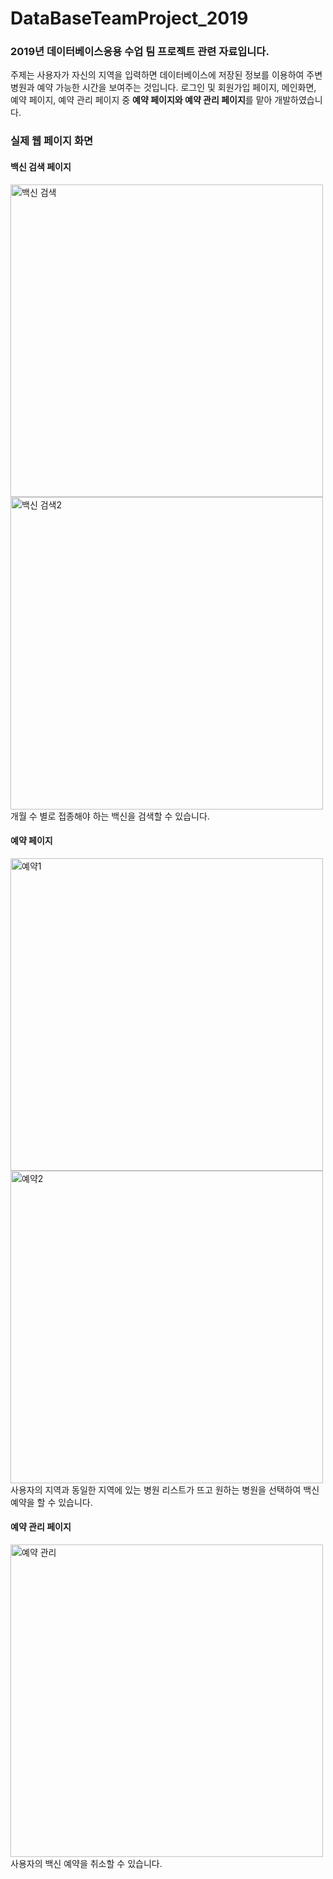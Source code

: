 # DataBaseTeamProject_2019

### 2019년 데이터베이스응용 수업 팀 프로젝트 관련 자료입니다.
주제는 사용자가 자신의 지역을 입력하면 데이터베이스에 저장된 정보를 이용하여 주변 병원과 예약 가능한 시간을 보여주는 것입니다.
로그인 및 회원가입 페이지, 메인화면, 예약 페이지, 예약 관리 페이지 중 **예약 페이지와 예약 관리 페이지**를 맡아 개발하였습니다.  


### 실제 웹 페이지 화면
#### 백신 검색 페이지
<img width="500" alt="백신 검색" src="https://user-images.githubusercontent.com/51360315/139916197-24e34c3b-ace0-47ec-a15a-4c3a6bc60700.png">
<img width="500" alt="백신 검색2" src="https://user-images.githubusercontent.com/51360315/139916509-58e46f7c-e082-4b54-8468-18735af63229.png">
개월 수 별로 접종해야 하는 백신을 검색할 수 있습니다.  

#### 예약 페이지
<img width="500" alt="예약1" src="https://user-images.githubusercontent.com/51360315/139916788-188afb1f-eca4-4c73-a0cc-4abb2b5e0fde.png">
<img width="500" alt="예약2" src="https://user-images.githubusercontent.com/51360315/139916801-a25e3330-948c-4e04-99dd-646c28d4edb2.png">
사용자의 지역과 동일한 지역에 있는 병원 리스트가 뜨고 원하는 병원을 선택하여 백신 예약을 할 수 있습니다.  

#### 예약 관리 페이지
<img width="500" alt="예약 관리" src="https://user-images.githubusercontent.com/51360315/139916975-231f6542-3891-42bb-a262-ea7c258a263b.png">
사용자의 백신 예약을 취소할 수 있습니다.

